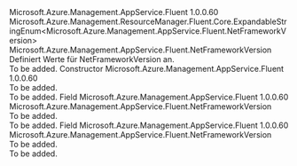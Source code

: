 <Type Name="NetFrameworkVersion" FullName="Microsoft.Azure.Management.AppService.Fluent.NetFrameworkVersion">
  <TypeSignature Language="C#" Value="public class NetFrameworkVersion : Microsoft.Azure.Management.ResourceManager.Fluent.Core.ExpandableStringEnum&lt;Microsoft.Azure.Management.AppService.Fluent.NetFrameworkVersion&gt;" />
  <TypeSignature Language="ILAsm" Value=".class public auto ansi beforefieldinit NetFrameworkVersion extends Microsoft.Azure.Management.ResourceManager.Fluent.Core.ExpandableStringEnum`1&lt;class Microsoft.Azure.Management.AppService.Fluent.NetFrameworkVersion&gt;" />
  <TypeSignature Language="DocId" Value="T:Microsoft.Azure.Management.AppService.Fluent.NetFrameworkVersion" />
  <TypeSignature Language="VB.NET" Value="Public Class NetFrameworkVersion&#xA;Inherits ExpandableStringEnum(Of NetFrameworkVersion)" />
  <TypeSignature Language="F#" Value="type NetFrameworkVersion = class&#xA;    inherit ExpandableStringEnum&lt;NetFrameworkVersion&gt;" />
  <AssemblyInfo>
    <AssemblyName>Microsoft.Azure.Management.AppService.Fluent</AssemblyName>
    <AssemblyVersion>1.0.0.60</AssemblyVersion>
  </AssemblyInfo>
  <Base>
    <BaseTypeName>Microsoft.Azure.Management.ResourceManager.Fluent.Core.ExpandableStringEnum&lt;Microsoft.Azure.Management.AppService.Fluent.NetFrameworkVersion&gt;</BaseTypeName>
    <BaseTypeArguments>
      <BaseTypeArgument TypeParamName="!0">Microsoft.Azure.Management.AppService.Fluent.NetFrameworkVersion</BaseTypeArgument>
    </BaseTypeArguments>
  </Base>
  <Interfaces />
  <Docs>
    <summary>
            Definiert Werte für NetFrameworkVersion an.
            </summary>
    <remarks>To be added.</remarks>
  </Docs>
  <Members>
    <Member MemberName=".ctor">
      <MemberSignature Language="C#" Value="public NetFrameworkVersion ();" />
      <MemberSignature Language="ILAsm" Value=".method public hidebysig specialname rtspecialname instance void .ctor() cil managed" />
      <MemberSignature Language="DocId" Value="M:Microsoft.Azure.Management.AppService.Fluent.NetFrameworkVersion.#ctor" />
      <MemberSignature Language="VB.NET" Value="Public Sub New ()" />
      <MemberType>Constructor</MemberType>
      <AssemblyInfo>
        <AssemblyName>Microsoft.Azure.Management.AppService.Fluent</AssemblyName>
        <AssemblyVersion>1.0.0.60</AssemblyVersion>
      </AssemblyInfo>
      <Parameters />
      <Docs>
        <summary>To be added.</summary>
        <remarks>To be added.</remarks>
      </Docs>
    </Member>
    <Member MemberName="V3_0">
      <MemberSignature Language="C#" Value="public static readonly Microsoft.Azure.Management.AppService.Fluent.NetFrameworkVersion V3_0;" />
      <MemberSignature Language="ILAsm" Value=".field public static initonly class Microsoft.Azure.Management.AppService.Fluent.NetFrameworkVersion V3_0" />
      <MemberSignature Language="DocId" Value="F:Microsoft.Azure.Management.AppService.Fluent.NetFrameworkVersion.V3_0" />
      <MemberSignature Language="VB.NET" Value="Public Shared ReadOnly V3_0 As NetFrameworkVersion " />
      <MemberSignature Language="F#" Value=" staticval mutable V3_0 : Microsoft.Azure.Management.AppService.Fluent.NetFrameworkVersion" Usage="Microsoft.Azure.Management.AppService.Fluent.NetFrameworkVersion.V3_0" />
      <MemberType>Field</MemberType>
      <AssemblyInfo>
        <AssemblyName>Microsoft.Azure.Management.AppService.Fluent</AssemblyName>
        <AssemblyVersion>1.0.0.60</AssemblyVersion>
      </AssemblyInfo>
      <ReturnValue>
        <ReturnType>Microsoft.Azure.Management.AppService.Fluent.NetFrameworkVersion</ReturnType>
      </ReturnValue>
      <Docs>
        <summary>To be added.</summary>
        <remarks>To be added.</remarks>
      </Docs>
    </Member>
    <Member MemberName="V4_6">
      <MemberSignature Language="C#" Value="public static readonly Microsoft.Azure.Management.AppService.Fluent.NetFrameworkVersion V4_6;" />
      <MemberSignature Language="ILAsm" Value=".field public static initonly class Microsoft.Azure.Management.AppService.Fluent.NetFrameworkVersion V4_6" />
      <MemberSignature Language="DocId" Value="F:Microsoft.Azure.Management.AppService.Fluent.NetFrameworkVersion.V4_6" />
      <MemberSignature Language="VB.NET" Value="Public Shared ReadOnly V4_6 As NetFrameworkVersion " />
      <MemberSignature Language="F#" Value=" staticval mutable V4_6 : Microsoft.Azure.Management.AppService.Fluent.NetFrameworkVersion" Usage="Microsoft.Azure.Management.AppService.Fluent.NetFrameworkVersion.V4_6" />
      <MemberType>Field</MemberType>
      <AssemblyInfo>
        <AssemblyName>Microsoft.Azure.Management.AppService.Fluent</AssemblyName>
        <AssemblyVersion>1.0.0.60</AssemblyVersion>
      </AssemblyInfo>
      <ReturnValue>
        <ReturnType>Microsoft.Azure.Management.AppService.Fluent.NetFrameworkVersion</ReturnType>
      </ReturnValue>
      <Docs>
        <summary>To be added.</summary>
        <remarks>To be added.</remarks>
      </Docs>
    </Member>
  </Members>
</Type>